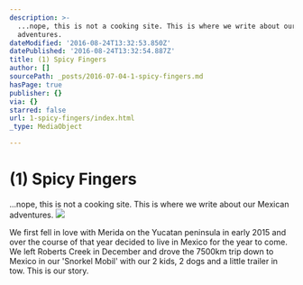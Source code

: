 ```yaml
---
description: >-
  ...nope, this is not a cooking site. This is where we write about our Mexican
  adventures.
dateModified: '2016-08-24T13:32:53.850Z'
datePublished: '2016-08-24T13:32:54.887Z'
title: (1) Spicy Fingers
author: []
sourcePath: _posts/2016-07-04-1-spicy-fingers.md
hasPage: true
publisher: {}
via: {}
starred: false
url: 1-spicy-fingers/index.html
_type: MediaObject

---
```

# (1) Spicy Fingers

...nope, this is not a cooking site. This is where we write about our Mexican adventures.
![](https://the-grid-user-content.s3-us-west-2.amazonaws.com/67df4ef9-10ad-4086-a42f-c12cd0eb3df0.jpg)

We first fell in love with Merida on the Yucatan peninsula in early 2015 and over the course of that year decided to live in Mexico for the year to come. We left Roberts Creek in December and drove the 7500km trip down to Mexico in our 'Snorkel Mobil' with our 2 kids, 2 dogs and a little trailer in tow. This is our story.